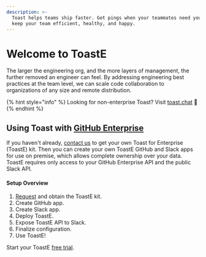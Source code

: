 ```yaml
---
description: >-
  Toast helps teams ship faster. Get pings when your teammates need you, and
  keep your team efficient, healthy, and happy.
---
```


# Welcome to ToastE

The larger the engineering org, and the more layers of management, the further removed an engineer can feel. By addressing engineering best practices at the team level, we can scale code collaboration to organizations of any size and remote distribution.

{% hint style="info" %}
Looking for non-enterprise Toast? Visit [toast.chat](https://toast.chat) 🍞
{% endhint %}

## Using Toast with [GitHub Enterprise](https://github.com/enterprise)

If you haven't already, [contact us](https://toast-team.gitbook.io/toast/support) to get your own Toast for Enterprise \(ToastE\) kit. Then you can create your own ToastE GitHub and Slack apps for use on premise, which allows complete ownership over your data. ToastE requires only access to your GitHub Enterprise API and the public Slack API.

#### Setup Overview

1. [Request](https://forms.gle/YmAxTfwEARBSis2F8) and obtain the ToastE kit.
2. Create GitHub app.
3. Create Slack app.
4. Deploy ToastE.
5. Expose ToastE API to Slack.
6. Finalize configuration.
7. Use ToastE!

Start your ToastE [free trial](https://forms.gle/YmAxTfwEARBSis2F8).

